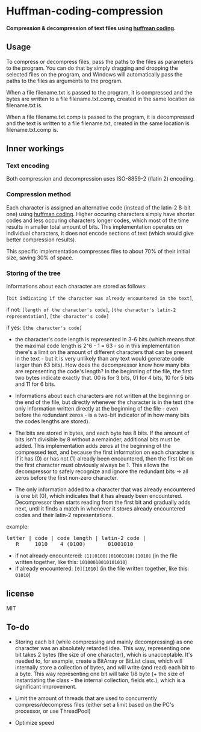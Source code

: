 # Huffman-coding-compression
#### Compression & decompression of text files using [huffman coding](https://en.wikipedia.org/wiki/Huffman_coding).

## Usage
To compress or decompress files, pass the paths to the files as parameters to the program. You can do that by simply dragging and dropping the selected files on the program, and Windows will automatically pass the paths to the files as arguments to the program.

When a file filename.txt is passed to the program, it is compressed and the bytes are written to a file  filename.txt.comp, created in the same location as filename.txt is. 

When a file filename.txt.comp is passed to the program, it is decompressed and the text is written to a file filename.txt, created in the same location is filename.txt.comp is.

## Inner workings
### Text encoding
Both compression and decompression uses ISO-8859-2 (/latin 2) encoding.

### Compression method
Each character is assigned an alternative code (instead of the latin-2 8-bit one) using [huffman coding](https://en.wikipedia.org/wiki/Huffman_coding). Higher occuring characters simply have shorter codes and less occuring characters longer codes, which most of the time results in smaller total amount of bits. This implementation operates on individual characters, it does not encode sections of text (which would give better compression results).

This specific implementation compresses files to about 70% of their initial size, saving 30% of space.
### Storing of the tree
Informations about each character are stored as follows:

`[bit indicating if the character was already encountered in the text]`,

if not: `[length of the character's code]`, `[the character's latin-2 representation]`, `[the character's code]`

if yes: `[the character's code]`

- the character's code length is represented in 3-6 bits (which means that the maximal code length is 2^6 - 1 = 63 - so in this implementation there's a limit on the amount of different characters that can be present in the text - but it is very unlikely than any text would generate code larger than 63 bits). How does the decompressor know how many bits are representing the code's length? In the beginning of the file, the first two bytes indicate exactly that. 00 is for 3 bits, 01 for 4 bits, 10 for 5 bits and 11 for 6 bits.

- Informations about each characters are not written at the beginning or the end of the file, but directly whenever the character is in the text (the only information written directly at the beginning of the file - even before the redundant zeros - is a two-bit indicator of in how many bits the codes lengths are stored).

- The bits are stored in bytes, and each byte has 8 bits. If the amount of bits isn't divisible by 8 without a remainder, additional bits must be added. This implementation adds zeros at the beginning of the compressed text, and because the first information on each character is if it has (0) or has not (1) already been encountered, then the first bit on the first character must obviously always be 1. This allows the decompressor to safely recognize and ignore the redundant bits -> all zeros before the first non-zero character.

- The only information added to a character that was already encountered is one bit (0), which indicates that it has already been encountered. Decompressor then starts reading from the first bit and gradually adds next, until it finds a match in whenever it stores already encountered codes and their latin-2 representations.

example:
<pre>
letter | code | code length | latin-2 code |
   R     1010    4 (0100)       01001010
</pre>

- if not already encountered:
`[1][0100][01001010][1010]` (in the file written together, like this: `10100010010101010`)
- if already encountered:
`[0][1010]` (in the file written together, like this: `01010`)

## license
MIT

## To-do
- Storing each bit (while compressing and mainly decompressing) as one character was an absolutely retarded idea. This way, representing one bit takes 2 bytes (the size of one character), which is unacceptable. It's needed to, for example, create a BitArray or BitList class, which will internally store a collection of bytes, and will write (and read) each bit to a byte. This way representing one bit will take 1/8 byte (+ the size of instantiating the class - the internal collection, fields etc.), which is a significant improvement.

- Limit the amount of threads that are used to concurrently compress/decompress files (either set a limit based on the PC's processor, or use ThreadPool)

- Optimize speed
